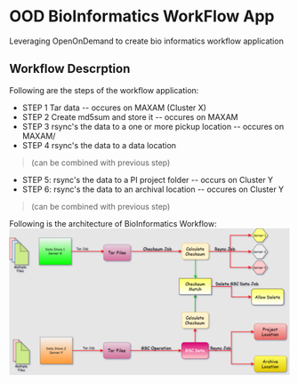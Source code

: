 # OOD BioInformatics WorkFlow App
Leveraging OpenOnDemand to create bio informatics workflow application 
## Workflow Descrption
Following are the steps of the workflow application: 
- STEP 1 Tar data -- occures on MAXAM (Cluster X)
- STEP 2 Create md5sum and store it -- occures on MAXAM
- STEP 3 rsync's the data to a one or more pickup location -- occures on MAXAM/
- STEP 4 rsync's the data to a data location 
> (can be combined with previous step) 
- STEP 5: rsync's the data to a PI project folder -- occurs on Cluster Y
- STEP 6: rsync's the data to an archival location -- occures on Cluster Y
> (can be combined with previous step) 
> 


Following is the architecture of BioInformatics Workflow: 
![structure](./OOD.png)




 
